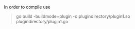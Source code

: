 In order to compile use

> go build -buildmode=plugin -o plugindirectory/plugin1.so plugindirectory/plugin1.go
